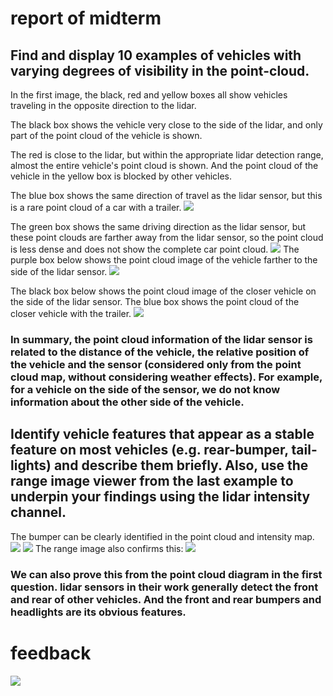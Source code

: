 # report of midterm
## Find and display 10 examples of vehicles with varying degrees of visibility in the point-cloud.
In the first image, the black, red and yellow boxes all show vehicles traveling in the opposite direction to the lidar. 

The black box shows the vehicle very close to the side of the lidar, and only part of the point cloud of the vehicle is shown.

The red is close to the lidar, but within the appropriate lidar detection range, almost the entire vehicle's point cloud is shown. And the point cloud of the vehicle in the yellow box is blocked by other vehicles.

The blue box shows the same direction of travel as the lidar sensor, but this is a rare point cloud of a car with a trailer.
<img src="img/1.png"/>

The green box shows the same driving direction as the lidar sensor, but these point clouds are farther away from the lidar sensor, so the point cloud is less dense and does not show the complete car point cloud.
<img src="img/2.png"/>
The purple box below shows the point cloud image of the vehicle farther to the side of the lidar sensor.
<img src="img/3.png"/>

The black box below shows the point cloud image of the closer vehicle on the side of the lidar sensor. The blue box shows the point cloud of the closer vehicle with the trailer.
<img src="img/4.png"/>

### In summary, the point cloud information of the lidar sensor is related to the distance of the vehicle, the relative position of the vehicle and the sensor (considered only from the point cloud map, without considering weather effects). For example, for a vehicle on the side of the sensor, we do not know information about the other side of the vehicle.

## Identify vehicle features that appear as a stable feature on most vehicles (e.g. rear-bumper, tail-lights) and describe them briefly. Also, use the range image viewer from the last example to underpin your findings using the lidar intensity channel.

The bumper can be clearly identified in the point cloud and intensity map.
<img src="img/bumper_pcl.PNG"/>
<img src="img/bumper_int.PNG"/>
The range image also confirms this:
<img src="img/5.png"/>
### We can also prove this from the point cloud diagram in the first question. lidar sensors in their work generally detect the front and rear of other vehicles. And the front and rear bumpers and headlights are its obvious features.


# feedback
<img src="img/feedback.png"/>